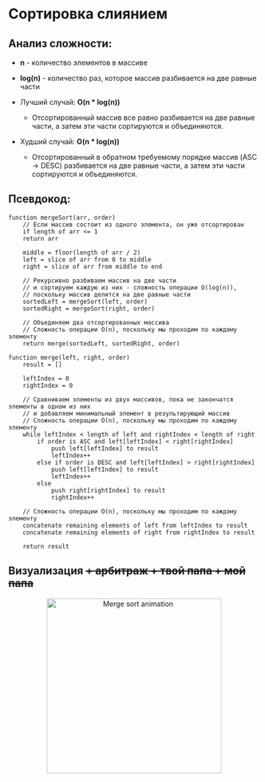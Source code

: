 # Сортировка слиянием
## Анализ сложности:
- **n** - количество элементов в массиве
- **log(n)** - количество раз, которое массив разбивается на две равные части


- Лучший случай: **O(n * log(n))**
    - Отсортированный массив все равно разбивается на две равные части, а затем эти части сортируются и объединяются.
- Худший случай: **O(n * log(n))**
    - Отсортированный в обратном требуемому порядке массив (ASC -> DESC) разбивается на две равные части, а затем эти части сортируются и объединяются.

## Псевдокод:

```
function mergeSort(arr, order)
	// Если массив состоит из одного элемента, он уже отсортирован
	if length of arr <= 1
	return arr

    middle = floor(length of arr / 2)
    left = slice of arr from 0 to middle
    right = slice of arr from middle to end

	// Рекурсивно разбиваем массив на две части
	// и сортируем каждую из них - сложность операции O(log(n)),
	// поскольку массив делится на две равные части
    sortedLeft = mergeSort(left, order)
    sortedRight = mergeSort(right, order)

	// Объединяем два отсортированных массива
	// Сложность операции O(n), поскольку мы проходим по каждому элементу
    return merge(sortedLeft, sortedRight, order)

function merge(left, right, order)
	result = []
	
	leftIndex = 0
	rightIndex = 0

	// Сравниваем элементы из двух массивов, пока не закончатся элементы в одном из них
	// и добавляем минимальный элемент в результирующий массив
	// Сложность операции O(n), поскольку мы проходим по каждому элементу
    while leftIndex < length of left and rightIndex < length of right
        if order is ASC and left[leftIndex] < right[rightIndex]
            push left[leftIndex] to result
            leftIndex++
        else if order is DESC and left[leftIndex] > right[rightIndex]
            push left[leftIndex] to result
            leftIndex++
        else
            push right[rightIndex] to result
            rightIndex++

	// Сложность операции O(n), поскольку мы проходим по каждому элементу
    concatenate remaining elements of left from leftIndex to result
    concatenate remaining elements of right from rightIndex to result

    return result
```
## Визуализация <strike> + арбитраж + твой папа + мой папа </strike>
<div style="text-align: center">
<img alt="Merge sort animation" src="https://upload.wikimedia.org/wikipedia/commons/c/cc/Merge-sort-example-300px.gif" width="350"/>
</div>
